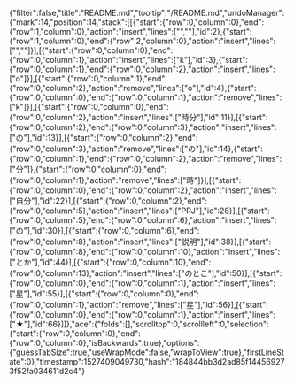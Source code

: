 {"filter":false,"title":"README.md","tooltip":"/README.md","undoManager":{"mark":14,"position":14,"stack":[[{"start":{"row":0,"column":0},"end":{"row":1,"column":0},"action":"insert","lines":["",""],"id":2},{"start":{"row":1,"column":0},"end":{"row":2,"column":0},"action":"insert","lines":["",""]}],[{"start":{"row":0,"column":0},"end":{"row":0,"column":1},"action":"insert","lines":["k"],"id":3},{"start":{"row":0,"column":1},"end":{"row":0,"column":2},"action":"insert","lines":["o"]}],[{"start":{"row":0,"column":1},"end":{"row":0,"column":2},"action":"remove","lines":["o"],"id":4},{"start":{"row":0,"column":0},"end":{"row":0,"column":1},"action":"remove","lines":["k"]}],[{"start":{"row":0,"column":0},"end":{"row":0,"column":2},"action":"insert","lines":["時分"],"id":11}],[{"start":{"row":0,"column":2},"end":{"row":0,"column":3},"action":"insert","lines":["の"],"id":13}],[{"start":{"row":0,"column":2},"end":{"row":0,"column":3},"action":"remove","lines":["の"],"id":14},{"start":{"row":0,"column":1},"end":{"row":0,"column":2},"action":"remove","lines":["分"]},{"start":{"row":0,"column":0},"end":{"row":0,"column":1},"action":"remove","lines":["時"]}],[{"start":{"row":0,"column":0},"end":{"row":0,"column":2},"action":"insert","lines":["自分"],"id":22}],[{"start":{"row":0,"column":2},"end":{"row":0,"column":5},"action":"insert","lines":["PRJ"],"id":28}],[{"start":{"row":0,"column":5},"end":{"row":0,"column":6},"action":"insert","lines":["の"],"id":30}],[{"start":{"row":0,"column":6},"end":{"row":0,"column":8},"action":"insert","lines":["説明"],"id":38}],[{"start":{"row":0,"column":8},"end":{"row":0,"column":10},"action":"insert","lines":["とか"],"id":44}],[{"start":{"row":0,"column":10},"end":{"row":0,"column":13},"action":"insert","lines":["のとこ"],"id":50}],[{"start":{"row":0,"column":0},"end":{"row":0,"column":1},"action":"insert","lines":["星"],"id":55}],[{"start":{"row":0,"column":0},"end":{"row":0,"column":1},"action":"remove","lines":["星"],"id":56}],[{"start":{"row":0,"column":0},"end":{"row":0,"column":1},"action":"insert","lines":["★"],"id":66}]]},"ace":{"folds":[],"scrolltop":0,"scrollleft":0,"selection":{"start":{"row":0,"column":0},"end":{"row":0,"column":0},"isBackwards":true},"options":{"guessTabSize":true,"useWrapMode":false,"wrapToView":true},"firstLineState":0},"timestamp":1527409049730,"hash":"184844bb3d2ad85f144569273f52fa034611d2c4"}